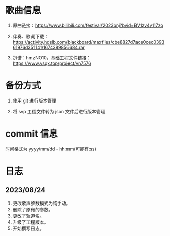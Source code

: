 # 歌曲信息

1. 原曲链接：https://www.bilibili.com/festival/2023bnj?bvid=BV1zv4y117zo

2. 伴奏、歌词下载：https://activity.hdslb.com/blackboard/maxfiles/cbe8827d7ace0cec039361976d351141/1674389856684.rar

3. 扒谱：hmzNO10，基础工程文件链接：https://www.vsqx.top/project/vn7576

# 备份方式

1. 使用 git 进行版本管理

2. 将 svp 工程文件转为 json 文件后进行版本管理

# commit 信息

时间格式为 yyyy/mm/dd - hh:mm(可能有:ss)

# 日志

## 2023/08/24

1. 更改歌声参数模式为纯手动。
2. 删除了原有的参数。
3. 更改了轨道名。
4. 升级了工程版本。
5. 开始撰写日志。
